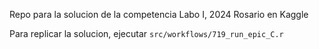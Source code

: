 Repo para la solucion de la competencia Labo I, 2024 Rosario en Kaggle

Para replicar la solucion, ejecutar ``` src/workflows/719_run_epic_C.r ```
